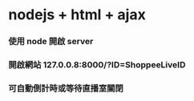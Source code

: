 # nodejs + html + ajax
### 使用 node 開啟 server
### 開啟網站 127.0.0.8:8000/?ID=ShoppeeLiveID
### 可自動倒計時或等待直播室關閉
